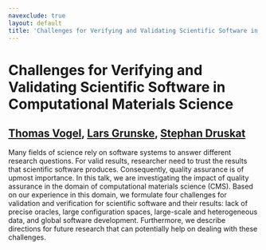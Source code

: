 ```yaml
---
navexclude: true
layout: default
title: 'Challenges for Verifying and Validating Scientific Software in Computational Materials Science'
---
```


# Challenges for Verifying and Validating Scientific Software in Computational Materials Science

## [Thomas Vogel](../../speaker/9BMHVM/), [Lars Grunske](../../speaker/VMQMLF/), [Stephan Druskat](../../speaker/WQ9MC9/)

Many fields of science rely on software systems to answer different research questions. For valid results, researcher need to trust the results that scientific software produces. Consequently, quality assurance is of upmost importance. In this talk, we are investigating the impact of quality assurance in the domain of computational materials science (CMS). Based on our experience in this domain, we formulate four challenges for validation and verification for scientific software and their results: lack of precise oracles, large configuration spaces, large-scale and heterogeneous data, and global software development. Furthermore, we describe directions for future research that can potentially help on dealing with these challenges.